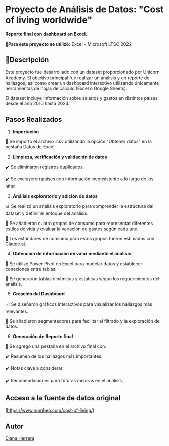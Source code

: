 # Proyecto de Análisis de Datos: "Cost of living worldwide" 

**Reporte final con dashboard en Excel.**



📌**Para este proyecto se utilizó:**
 Excel - Microsoft LTSC 2022
 
 

## 📖Descripción

Este proyecto fue desarrollado con un dataset proporcionado por Unicorn Academy. El objetivo principal fue realizar un análisis y un reporte de hallazgos, así como crear un dashboard interactivo utilizando únicamente herramientas de hojas de cálculo (Excel o Google Sheets).

El dataset incluye información sobre salarios y gastos en distintos países desde el año 2010 hasta 2024.

## Pasos Realizados


1. **Importación**
   
📂 Se importó el archivo .csv utilizando la opción "Obtener datos" en la pestaña Datos de Excel.

   
2. **Limpieza, verificación y validación de datos**
   
✔️ Se eliminaron registros duplicados.

✔️ Se excluyeron países con información inconsistente a lo largo de los años.


3. **Análisis exploratorio y adición de datos**
   
📊 Se realizó un análisis exploratorio para comprender la estructura del dataset y definir el enfoque del análisis.

📌 Se añadieron cuatro grupos de consumo para representar diferentes estilos de vida y evaluar la variación de gastos según cada uno.

📌 Los estándares de consumo para estos grupos fueron estimados con Claude.ai.

   
4. **Obtención de información de valor mediante el análisis**
   
🔹 Se utilizó Power Pivot en Excel para modelar datos y establecer conexiones entre tablas.

🔹 Se generaron tablas dinámicas y estáticas según los requerimientos del análisis.


5. **Creación del Dashboard**
    
📈 Se diseñaron gráficos interactivos para visualizar los hallazgos más relevantes.

📌 Se añadieron segmentadores para facilitar el filtrado y la exploración de datos.

  
6. **Generación de Reporte final**
    
📑 Se agregó una pestaña en el archivo final con:

✔️ Resumen de los hallazgos más importantes.

✔️ Notas clave a considerar.

✔️ Recomendaciones para futuras mejoras en el análisis.


## Acceso a la fuente de datos original
 (https://www.numbeo.com/cost-of-living/)


## Autor
[Diana Herrera](https://www.linkedin.com/in/diana-herrera-aa7aa6197)


